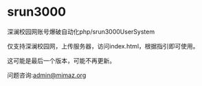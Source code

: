 # srun3000
深澜校园网账号爆破自动化php/srun3000UserSystem

仅支持深澜校园网，上传服务器，访问index.html，根据指引即可使用。

这可能是最后一个版本，可能不再更新。

问题咨询:admin@mimaz.org
